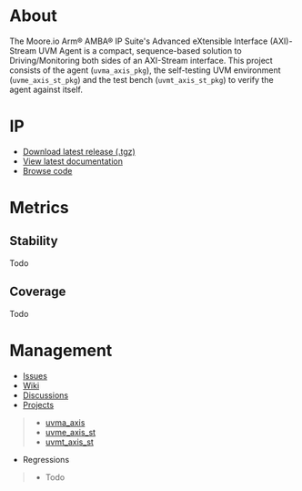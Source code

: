 # About
The Moore.io Arm® AMBA® IP Suite's Advanced eXtensible Interface (AXI)-Stream UVM Agent is a compact, sequence-based solution to Driving/Monitoring both sides of an AXI-Stream interface.  This project consists of the agent (`uvma_axis_pkg`), the self-testing UVM environment (`uvme_axis_st_pkg`) and the test bench (`uvmt_axis_st_pkg`) to verify the agent against itself.

# IP
* [Download latest release (.tgz)](Todo)
* [View latest documentation](Todo)
* [Browse code](https://github.com/Datum-Technology-Corporation/uvma_axis)

# Metrics
## Stability
Todo

## Coverage
Todo

# Management
* [Issues](https://github.com/Datum-Technology-Corporation/uvma_axis/issues)
* [Wiki](https://github.com/Datum-Technology-Corporation/uvma_axis/wiki)
* [Discussions](https://github.com/Datum-Technology-Corporation/uvma_axis/discussions)
* [Projects](https://github.com/Datum-Technology-Corporation/uvma_axis/projects)
> * [uvma_axis](https://github.com/Datum-Technology-Corporation/uvma_axis/projects/1)
> * [uvme_axis_st](https://github.com/Datum-Technology-Corporation/uvma_axis/projects/2)
> * [uvmt_axis_st](https://github.com/Datum-Technology-Corporation/uvma_axis/projects/3)
* Regressions
> * Todo
